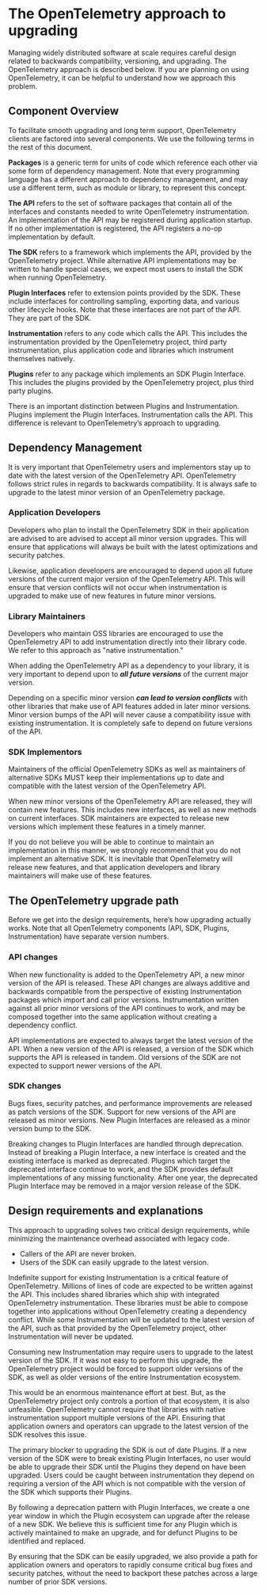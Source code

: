 # The OpenTelemetry approach to upgrading

Managing widely distributed software at scale requires careful design related to backwards compatibility, versioning, and upgrading. The OpenTelemetry approach is described below. If you are planning on using OpenTelemetry, it can be helpful to understand how we approach this problem.

## Component Overview

To facilitate smooth upgrading and long term support, OpenTelemetry clients are factored into several components. We use the following terms in the rest of this document.

**Packages** is a generic term for units of code which reference each other via some form of dependency management. Note that every programming language has a different approach to dependency management, and may use a different term, such as module or library, to represent this concept.

**The API** refers to the set of software packages that contain all of the interfaces and constants needed to write OpenTelemetry instrumentation. An implementation of the API may be registered during application startup. If no other implementation is registered, the API registers a no-op implementation by default.

**The SDK** refers to a framework which implements the API, provided by the OpenTelemetry project. While alternative API implementations may be written to handle special cases, we expect most users to install the SDK when running OpenTelemetry.

**Plugin Interfaces** refer to extension points provided by the SDK. These include interfaces for controlling sampling, exporting data, and various other lifecycle hooks. Note that these interfaces are not part of the API. They are part of the SDK.

**Instrumentation** refers to any code which calls the API. This includes the instrumentation provided by the OpenTelemetry project, third party instrumentation, plus application code and libraries which instrument themselves natively.

**Plugins** refer to any package which implements an SDK Plugin Interface. This includes the plugins provided by the OpenTelemetry project, plus third party plugins.

There is an important distinction between Plugins and Instrumentation. Plugins implement the Plugin Interfaces. Instrumentation calls the API. This difference is relevant to OpenTelemetry’s approach to upgrading.

## Dependency Management

It is very important that OpenTelemetry users and implementors stay up to date with the latest version of the OpenTelemetry API. OpenTelemetry follows strict rules in regards to backwards compatibility. It is always safe to upgrade to the latest minor version of an OpenTelemetry package.

### Application Developers

Developers who plan to install the OpenTelemetry SDK in their application are advised to are advised to accept all minor version upgrades. This will ensure that applications will always be built with the latest optimizations and security patches.

Likewise, application developers are encouraged to depend upon all future versions of the current major version of the OpenTelemetry API. This will ensure that version conflicts will not occur when instrumentation is upgraded to make use of new features in future minor versions.

### Library Maintainers

Developers who maintain OSS libraries are encouraged to use the OpenTelemetry API to add instrumentation directly into their library code. We refer to this approach as "native instrumentation."

When adding the OpenTelemetry API as a dependency to your library, it is very important to depend upon to ***all future versions*** of the current major version.

Depending on a specific minor version ***can lead to version conflicts*** with other libraries that make use of API features added in later minor versions. Minor version bumps of the API will never cause a compatibility issue with existing instrumentation. It is completely safe to depend on future versions of the API.

### SDK Implementors

Maintainers of the official OpenTelemetry SDKs as well as maintainers of alternative SDKs MUST keep their implementations up to date and compatible with the latest version of the OpenTelemetry API.

When new minor versions of the OpenTelemetry API are released, they will contain new features. This includes new interfaces, as well as new methods on current interfaces. SDK maintainers are expected to release new versions which implement these features in a timely manner.

If you do not believe you will be able to continue to maintain an implementation in this manner, we strongly recommend that you do not implement an alternative SDK. It is inevitable that OpenTelemetry will release new features, and that application developers and library maintainers will make use of these features.

## The OpenTelemetry upgrade path

Before we get into the design requirements, here’s how upgrading actually works. Note that all OpenTelemetry components (API, SDK, Plugins, Instrumentation) have separate version numbers.

### API changes

When new functionality is added to the OpenTelemetry API, a new minor version of the API is released. These API changes are always additive and backwards compatible from the perspective of existing Instrumentation packages which import and call prior versions. Instrumentation written against all prior minor versions of the API continues to work, and may be composed together into the same application without creating a dependency conflict.

API implementations are expected to always target the latest version of the API. When a new version of the API is released, a version of the SDK which supports the API is released in tandem. Old versions of the SDK are not expected to support newer versions of the API.

### SDK changes

Bugs fixes, security patches, and performance improvements are released as patch versions of the SDK. Support for new versions of the API are released as minor versions. New Plugin Interfaces are released as a minor version bump to the SDK.

Breaking changes to Plugin Interfaces are handled through deprecation. Instead of breaking a Plugin Interface, a new interface is created and the existing interface is marked as deprecated. Plugins which target the deprecated interface continue to work, and the SDK provides default implementations of any missing functionality. After one year, the deprecated Plugin Interface may be removed in a major version release of the SDK.

## Design requirements and explanations

This approach to upgrading solves two critical design requirements, while minimizing the maintenance overhead associated with legacy code.

* Callers of the API are never broken.
* Users of the SDK can easily upgrade to the latest version.

Indefinite support for existing Instrumentation is a critical feature of OpenTelemetry. Millions of lines of code are expected to be written against the API. This includes shared libraries which ship with integrated OpenTelemetry instrumentation. These libraries must be able to compose together into applications without OpenTelemetry creating a dependency conflict. While some Instrumentation will be updated to the latest version of the API, such as that provided by the OpenTelemetry project, other Instrumentation will never be updated.

Consuming new Instrumentation may require users to upgrade to the latest version of the SDK. If it was not easy to perform this upgrade, the OpenTelemetry project would be forced to support older versions of the SDK, as well as older versions of the entire Instrumentation ecosystem.

This would be an enormous maintenance effort at best. But, as the OpenTelemetry project only controls a portion of that ecosystem, it is also unfeasible. OpenTelemetry cannot require that libraries with native instrumentation support multiple versions of the API. Ensuring that application owners and operators can upgrade to the latest version of the SDK resolves this issue.

The primary blocker to upgrading the SDK is out of date Plugins. If a new version of the SDK were to break existing Plugin Interfaces, no user would be able to upgrade their SDK until the Plugins they depend on have been upgraded. Users could be caught between instrumentation they depend on requiring a version of the API which is not compatible with the version of the SDK which supports their Plugins.

By following a deprecation pattern with Plugin Interfaces, we create a one year window in which the Plugin ecosystem can upgrade after the release of a new SDK. We believe this is sufficient time for any Plugin which is actively maintained to make an upgrade, and for defunct Plugins to be identified and replaced.

By ensuring that the SDK can be easily upgraded, we also provide a path for application owners and operators to rapidly consume critical bug fixes and security patches, without the need to backport these patches across a large number of prior SDK versions.
